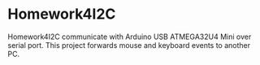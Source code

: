 # Homework4I2C

Homework4I2C communicate with Arduino USB ATMEGA32U4 Mini over serial port. This project forwards mouse and keyboard events to another PC.